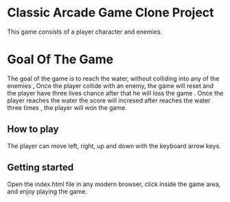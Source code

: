 # Classic Arcade Game Clone Project

This game consists of a player character and enemies. 

# Goal Of The Game 

The goal of the game is to reach the water, without colliding into any of the enemies , Once the player collide with an enemy, the game will reset and the player have three lives chance after that he will loss the game . Once the player reaches the water the score will incresed after reaches the water three times , the player will won the game.

## How to play

The player can move left, right, up and down with the keyboard arrow keys.


## Getting started
Open the index.html file in any modern browser, click inside the game area, and enjoy playing the game.